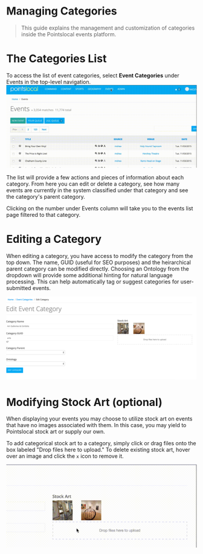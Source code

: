# Managing Categories
> This guide explains the management and customization of categories inside the Pointslocal events platform.

# The Categories List
To access the list of event categories, select **Event Categories** under Events in the top-level navigation.
![Accessing Events Categories](img/events_categories_access.gif)

The list will provide a few actions and pieces of information about each category. From here you can edit or delete a category, see how many events are currently in the system classified under that category and see the category's parent category.

Clicking on the number under Events column will take you to the events list page filtered to that category.

# Editing a Category
When editing a category, you have access to modify the category from the top down.  The name, GUID (useful for SEO purposes) and the heirarchical parent category can be modified directly.  Choosing an Ontology from the dropdown will provide some additional hinting for natural language processing.  This can help automatically tag or suggest categories for user-submitted events.

![Managing Categories](img/events_categories_manage.png)

# Modifying Stock Art (optional)
When displaying your events you may choose to utilize stock art on events that have no images associated with them. In this case, you may yield to Pointslocal stock art or supply our own.

To add categorical stock art to a category, simply click or drag files onto the box labeled "Drop files here to upload." To delete existing stock art, hover over an image and click the ```x``` icon to remove it.

![Managing Category Images](img/events_categories_images.gif)
